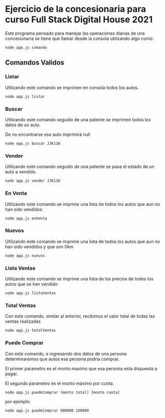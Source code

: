 # Ejercicio de la concesionaria para curso Full Stack Digital House 2021

Este programa pensado para manejar las operaciones diarias de una concesionaria se tiene que llamar desde la consola utilizando algo como:

``` node app.js comando	```

## Comandos Validos

### Listar

Utilizando este comando se imprimen en consola todos los autos.

``` node app.js listar	```

### Buscar

Utilizando este comando seguido de una patente se imprimen todos los datos de un auto.

De no encontrarse ese auto imprimirá null

``` node app.js buscar JJK116	```

### Vender

Utilizando este comando seguido de una patente se pasa el estado de un auto a vendido.

``` node app.js vender JJK116	```


### En Venta

Utilizando este comando se imprime una lista de todos los autos que aun no han sido vendidos

``` node app.js enVenta	```

### Nuevos

Utilizando este comando se imprime una lista de todos los autos que aun no han sido vendidos y que son 0km

``` node app.js nuevos	```

### Lista Ventas

Utilizando este comando se imprime una lista de los precios de todos los autos que se han vendido

``` node app.js listaVentas	```

### Total Ventas

Con este comando, similar al anterior, recibimos el valor total de todas las ventas realizadas

``` node app.js totalVentas	```

### Puede Comprar

Con este comando, e ingresando dos datos de una persona determinaremos que autos esa persona podria comprar.

El primer parametro es el monto maximo que esa persona esta dispuesta a pagar.

El segundo parametro es el monto máximo por cuota.

``` node app.js puedeComprar [monto total] [monto cuota] ```

por ejemplo:

``` node app.js puedeComprar 900000 150000 ```
